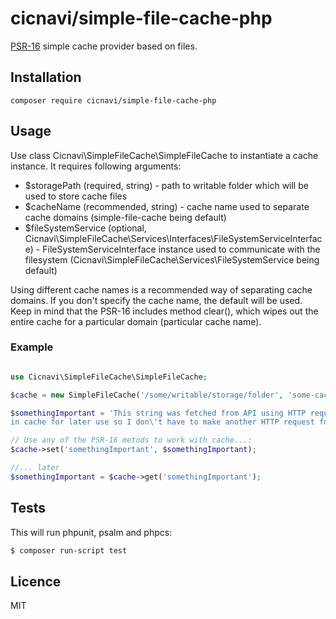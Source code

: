 # cicnavi/simple-file-cache-php
[PSR-16](https://www.php-fig.org/psr/psr-16/) simple cache provider based on files.

## Installation
```shell script
composer require cicnavi/simple-file-cache-php
```

## Usage
Use class Cicnavi\SimpleFileCache\SimpleFileCache to instantiate a cache instance.
It requires following arguments:
* $storagePath (required, string) - path to writable folder which will be used to store cache files
* $cacheName (recommended, string) - cache name used to separate cache domains (simple-file-cache being default)
* $fileSystemService (optional, Cicnavi\SimpleFileCache\Services\Interfaces\FileSystemServiceInterface) - 
FileSystemServiceInterface instance used to communicate with the filesystem
(Cicnavi\SimpleFileCache\Services\FileSystemService being default)

Using different cache names is a recommended way of separating cache domains.
If you don't specify the cache name, the default will be used. Keep in mind that the PSR-16 includes method clear(),
which wipes out the entire cache for a particular domain (particular cache name).

### Example
```php

use Cicnavi\SimpleFileCache\SimpleFileCache;

$cache = new SimpleFileCache('/some/writable/storage/folder', 'some-cache-name');

$somethingImportant = 'This string was fetched from API using HTTP request, which is expensive. I\'ll store it 
in cache for later use so I don\'t have to make another HTTP request for the same thing';

// Use any of the PSR-16 metods to work with cache...:
$cache->set('somethingImportant', $somethingImportant);

//... later
$somethingImportant = $cache->get('somethingImportant');
```

## Tests
This will run phpunit, psalm and phpcs:
```bash
$ composer run-script test
```

## Licence
MIT